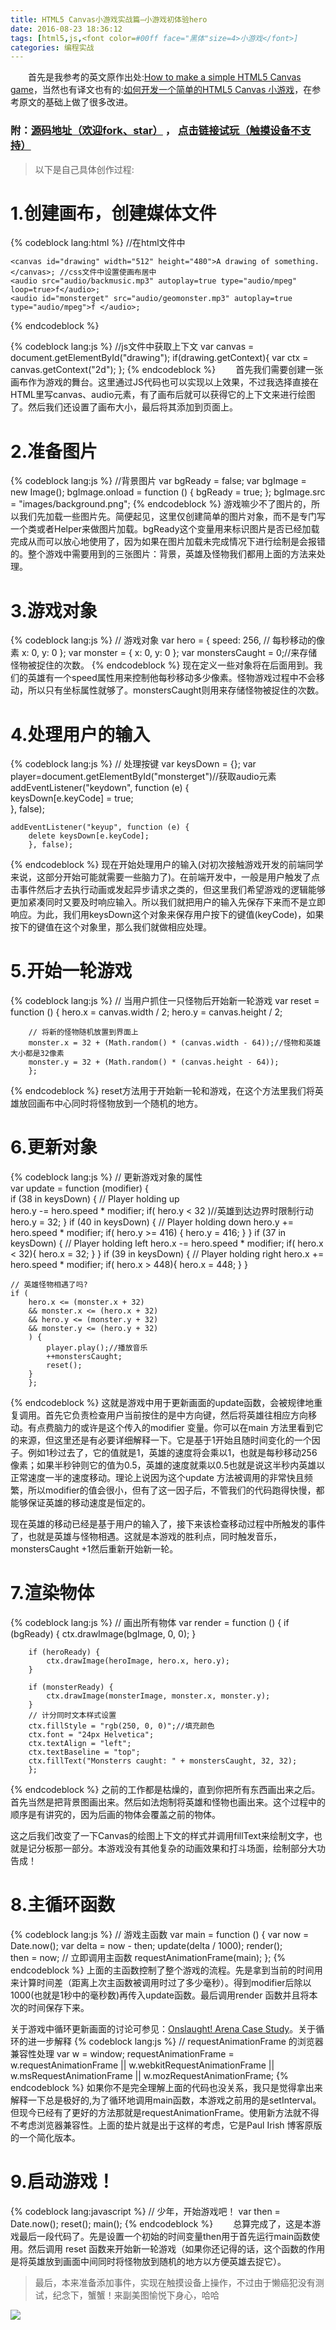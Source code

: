 ```yaml
---
title: HTML5 Canvas小游戏实战篇—小游戏初体验hero
date: 2016-08-23 18:36:12
tags: [html5,js,<font color=#00ff face="黑体"size=4>小游戏</font>]
categories: 编程实战
---
```

&emsp;&emsp;首先是我参考的英文原作出处:[How to make a simple HTML5 Canvas game](http://www.lostdecadegames.com/how-to-make-a-simple-html5-canvas-game/)，当然也有译文也有的:[如何开发一个简单的HTML5 Canvas 小游戏](http://www.cnblogs.com/Wayou/p/how-to-make-a-simple-html5-canvas-game.html)，在参考原文的基础上做了很多改进。

 ### 附：[源码地址（欢迎fork、star）](https://github.com/dsb123dsb/simple_canvas_game01/tree/hero2.0)  ， [点击链接试玩（触摸设备不支持）](http://yhgame.cethik.vip/)   ###
> 以下是自己具体创作过程:

<!-- more -->
# 1.创建画布，创建媒体文件
{% codeblock lang:html %}
	//在html文件中

	<canvas id="drawing" width="512" height="480">A drawing of something.</canvas>; //css文件中设置使画布居中
	<audio src="audio/backmusic.mp3" autoplay=true type="audio/mpeg" loop=true>f</audio>;
	<audio id="monsterget" src="audio/geomonster.mp3" autoplay=true type="audio/mpeg">f </audio>;
{% endcodeblock %}

{% codeblock lang:js %}
	//js文件中获取上下文
	var canvas = document.getElementById("drawing");
	if(drawing.getContext){
	var ctx = canvas.getContext("2d");
	  };
{% endcodeblock %}
&emsp;&emsp;首先我们需要创建一张画布作为游戏的舞台。这里通过JS代码也可以实现以上效果，不过我选择直接在HTML里写canvas、audio元素，有了画布后就可以获得它的上下文来进行绘图了。然后我们还设置了画布大小，最后将其添加到页面上。
# 2.准备图片 
{% codeblock lang:js %}
	//背景图片
	var bgReady = false;
	var bgImage = new Image();
	bgImage.onload = function () {
	    bgReady = true;
	    };
	bgImage.src = "images/background.png";
{% endcodeblock %}
游戏嘛少不了图片的，所以我们先加载一些图片先。简便起见，这里仅创建简单的图片对象，而不是专门写一个类或者Helper来做图片加载。bgReady这个变量用来标识图片是否已经加载完成从而可以放心地使用了，因为如果在图片加载未完成情况下进行绘制是会报错的。整个游戏中需要用到的三张图片：背景，英雄及怪物我们都用上面的方法来处理。
# 3.游戏对象 #	
{% codeblock lang:js %}
	// 游戏对象
	var hero = {
	    speed: 256, // 每秒移动的像素
	    x: 0,
	    y: 0
	    };
	var monster = {
	    x: 0,
	    y: 0
	    };
	var monstersCaught = 0;//来存储怪物被捉住的次数。
{% endcodeblock %}
现在定义一些对象将在后面用到。我们的英雄有一个speed属性用来控制他每秒移动多少像素。怪物游戏过程中不会移动，所以只有坐标属性就够了。monstersCaught则用来存储怪物被捉住的次数。
# 4.处理用户的输入 #	
{% codeblock lang:js %}
	// 处理按键
	var keysDown = {};
	var player=document.getElementById("monsterget")//获取audio元素                                           
	addEventListener("keydown", function (e) {																
	    keysDown[e.keyCode] = true;																			 
	    }, false);																							
	
	addEventListener("keyup", function (e) {
	    delete keysDown[e.keyCode];
	    }, false);
{% endcodeblock %}
现在开始处理用户的输入(对初次接触游戏开发的前端同学来说，这部分开始可能就需要一些脑力了)。在前端开发中，一般是用户触发了点击事件然后才去执行动画或发起异步请求之类的，但这里我们希望游戏的逻辑能够更加紧凑同时又要及时响应输入。所以我们就把用户的输入先保存下来而不是立即响应。为此，我们用keysDown这个对象来保存用户按下的键值(keyCode)，如果按下的键值在这个对象里，那么我们就做相应处理。
# 5.开始一轮游戏 #	
{% codeblock lang:js %}
	// 当用户抓住一只怪物后开始新一轮游戏
	var reset = function () {
	    hero.x = canvas.width / 2;
	    hero.y = canvas.height / 2;
	
	    // 将新的怪物随机放置到界面上
	    monster.x = 32 + (Math.random() * (canvas.width - 64));//怪物和英雄大小都是32像素
	    monster.y = 32 + (Math.random() * (canvas.height - 64));
		};
{% endcodeblock %}
reset方法用于开始新一轮和游戏，在这个方法里我们将英雄放回画布中心同时将怪物放到一个随机的地方。
# 6.更新对象 #
{% codeblock lang:js %}
	// 更新游戏对象的属性																						 
	var update = function (modifier) {																		
	   if (38 in keysDown) { // Player holding up															
			hero.y -= hero.speed * modifier;
		if( hero.y < 32 )//英雄到达边界时限制行动
			hero.y = 32;
		}
	if (40 in keysDown) { // Player holding down
		hero.y += hero.speed * modifier;
		if( hero.y >= 416) {
			hero.y = 416;
		}
		}
	if (37 in keysDown) { // Player holding left
		hero.x -= hero.speed * modifier;
		if( hero.x < 32){
			hero.x = 32;
		}
		}
	if (39 in keysDown) { // Player holding right
		hero.x += hero.speed * modifier;
		if( hero.x > 448){
			hero.x = 448;
		}
		}

	// 英雄怪物相遇了吗?
	if (
		hero.x <= (monster.x + 32)
		&& monster.x <= (hero.x + 32)
		&& hero.y <= (monster.y + 32)
		&& monster.y <= (hero.y + 32)
		) {
			player.play();//播放音乐
			++monstersCaught;
			reset();
		}
		};
{% endcodeblock %}
这就是游戏中用于更新画面的update函数，会被规律地重复调用。首先它负责检查用户当前按住的是中方向键，然后将英雄往相应方向移动。有点费脑力的或许是这个传入的modifier 变量。你可以在main 方法里看到它的来源，但这里还是有必要详细解释一下。它是基于1开始且随时间变化的一个因子。例如1秒过去了，它的值就是1，英雄的速度将会乘以1，也就是每秒移动256像素；如果半秒钟则它的值为0.5，英雄的速度就乘以0.5也就是说这半秒内英雄以正常速度一半的速度移动。理论上说因为这个update 方法被调用的非常快且频繁，所以modifier的值会很小，但有了这一因子后，不管我们的代码跑得快慢，都能够保证英雄的移动速度是恒定的。

现在英雄的移动已经是基于用户的输入了，接下来该检查移动过程中所触发的事件了，也就是英雄与怪物相遇。这就是本游戏的胜利点，同时触发音乐，monstersCaught +1然后重新开始新一轮。

# 7.渲染物体 #	
{% codeblock lang:js %}
	// 画出所有物体
	var render = function () {
	    if (bgReady) {
	        ctx.drawImage(bgImage, 0, 0);
	    }
	
	    if (heroReady) {
	        ctx.drawImage(heroImage, hero.x, hero.y);
	    }
	
	    if (monsterReady) {
	        ctx.drawImage(monsterImage, monster.x, monster.y);
	    }
		// 计分同时文本样式设置
	    ctx.fillStyle = "rgb(250, 0, 0)";//填充颜色
	    ctx.font = "24px Helvetica";
	    ctx.textAlign = "left";
	    ctx.textBaseline = "top";
	    ctx.fillText("Monsterrs caught: " + monstersCaught, 32, 32);
		};
{% endcodeblock %}
之前的工作都是枯燥的，直到你把所有东西画出来之后。首先当然是把背景图画出来。然后如法炮制将英雄和怪物也画出来。这个过程中的顺序是有讲究的，因为后画的物体会覆盖之前的物体。

这之后我们改变了一下Canvas的绘图上下文的样式并调用fillText来绘制文字，也就是记分板那一部分。本游戏没有其他复杂的动画效果和打斗场面，绘制部分大功告成！

# 8.主循环函数 #	
{% codeblock lang:js %}
	// 游戏主函数
	var main = function () {
	    var now = Date.now();
	    var delta = now - then;	
	    update(delta / 1000);
	    render();	
	    then = now;	
	    // 立即调用主函数
	    requestAnimationFrame(main);
		};
{% endcodeblock %}
上面的主函数控制了整个游戏的流程。先是拿到当前的时间用来计算时间差（距离上次主函数被调用时过了多少毫秒）。得到modifier后除以1000(也就是1秒中的毫秒数)再传入update函数。最后调用render 函数并且将本次的时间保存下来。

关于游戏中循环更新画面的讨论可参见：[Onslaught! Arena Case Study](http://www.html5rocks.com/en/tutorials/casestudies/onslaught/#toc-the-game-loop)。关于循环的进一步解释	
{% codeblock lang:js %}	
	// requestAnimationFrame 的浏览器兼容性处理
	var w = window;
	requestAnimationFrame = w.requestAnimationFrame || w.webkitRequestAnimationFrame || w.msRequestAnimationFrame || w.mozRequestAnimationFrame;
{% endcodeblock %}
如果你不是完全理解上面的代码也没关系，我只是觉得拿出来解释一下总是极好的,为了循环地调用main函数，本游戏之前用的是setInterval。但现今已经有了更好的方法那就是requestAnimationFrame。使用新方法就不得不考虑浏览器兼容性。上面的垫片就是出于这样的考虑，它是Paul Irish 博客原版的一个简化版本。
# 9.启动游戏！ #
{% codeblock lang:javascript %}
	// 少年，开始游戏吧！
	var then = Date.now();
	reset();
	main();
	{% endcodeblock %}
&emsp;&emsp;总算完成了，这是本游戏最后一段代码了。先是设置一个初始的时间变量then用于首先运行main函数使用。然后调用 reset 函数来开始新一轮游戏（如果你还记得的话，这个函数的作用是将英雄放到画面中间同时将怪物放到随机的地方以方便英雄去捉它）。
> 最后，本来准备添加事件，实现在触摸设备上操作，不过由于懒癌犯没有测试，纪念下，蟹蟹！来副美图愉悦下身心，哈哈

![](https://oci0xa33t.qnssl.com/monentum03)
